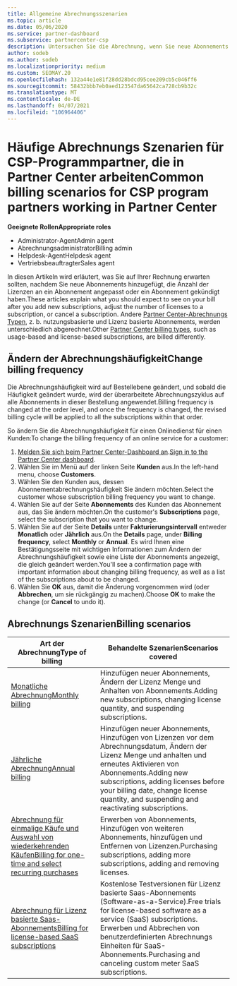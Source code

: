 ```yaml
---
title: Allgemeine Abrechnungsszenarien
ms.topic: article
ms.date: 05/06/2020
ms.service: partner-dashboard
ms.subservice: partnercenter-csp
description: Untersuchen Sie die Abrechnung, wenn Sie neue Abonnements hinzufügen, die Lizenz Menge anpassen oder ein Abonnement kündigen. Sehen Sie sich an, wie sich nutzungsbasierte und Lizenz basierte Abonnements unterscheiden.
author: sodeb
ms.author: sodeb
ms.localizationpriority: medium
ms.custom: SEOMAY.20
ms.openlocfilehash: 132a44e1e81f28dd28bdcd95cee209cb5c046ff6
ms.sourcegitcommit: 58432bbb7eb0aed123547da65642ca728cb9b32c
ms.translationtype: MT
ms.contentlocale: de-DE
ms.lasthandoff: 04/07/2021
ms.locfileid: "106964406"
---
```

# <a name="common-billing-scenarios-for-csp-program-partners-working-in-partner-center"></a><span data-ttu-id="82da8-104">Häufige Abrechnungs Szenarien für CSP-Programmpartner, die in Partner Center arbeiten</span><span class="sxs-lookup"><span data-stu-id="82da8-104">Common billing scenarios for CSP program partners working in Partner Center</span></span>

<span data-ttu-id="82da8-105">**Geeignete Rollen**</span><span class="sxs-lookup"><span data-stu-id="82da8-105">**Appropriate roles**</span></span>

- <span data-ttu-id="82da8-106">Administrator-Agent</span><span class="sxs-lookup"><span data-stu-id="82da8-106">Admin agent</span></span>
- <span data-ttu-id="82da8-107">Abrechnungsadministrator</span><span class="sxs-lookup"><span data-stu-id="82da8-107">Billing admin</span></span>
- <span data-ttu-id="82da8-108">Helpdesk-Agent</span><span class="sxs-lookup"><span data-stu-id="82da8-108">Helpdesk agent</span></span>
- <span data-ttu-id="82da8-109">Vertriebsbeauftragter</span><span class="sxs-lookup"><span data-stu-id="82da8-109">Sales agent</span></span>

<span data-ttu-id="82da8-110">In diesen Artikeln wird erläutert, was Sie auf Ihrer Rechnung erwarten sollten, nachdem Sie neue Abonnements hinzugefügt, die Anzahl der Lizenzen an ein Abonnement angepasst oder ein Abonnement gekündigt haben.</span><span class="sxs-lookup"><span data-stu-id="82da8-110">These articles explain what you should expect to see on your bill after you add new subscriptions, adjust the number of licenses to a subscription, or cancel a subscription.</span></span> <span data-ttu-id="82da8-111">Andere [Partner Center-Abrechnungs Typen](billing-different-types.md), z. b. nutzungsbasierte und Lizenz basierte Abonnements, werden unterschiedlich abgerechnet.</span><span class="sxs-lookup"><span data-stu-id="82da8-111">Other [Partner Center billing types](billing-different-types.md), such as usage-based and license-based subscriptions, are billed differently.</span></span>


## <a name="change-billing-frequency"></a><span data-ttu-id="82da8-112">Ändern der Abrechnungshäufigkeit</span><span class="sxs-lookup"><span data-stu-id="82da8-112">Change billing frequency</span></span>

<span data-ttu-id="82da8-113">Die Abrechnungshäufigkeit wird auf Bestellebene geändert, und sobald die Häufigkeit geändert wurde, wird der überarbeitete Abrechnungszyklus auf alle Abonnements in dieser Bestellung angewendet.</span><span class="sxs-lookup"><span data-stu-id="82da8-113">Billing frequency is changed at the order level, and once the frequency is changed, the revised billing cycle will be applied to all the subscriptions within that order.</span></span> 

<span data-ttu-id="82da8-114">So ändern Sie die Abrechnungshäufigkeit für einen Onlinedienst für einen Kunden:</span><span class="sxs-lookup"><span data-stu-id="82da8-114">To change the billing frequency of an online service for a customer:</span></span>

1. <span data-ttu-id="82da8-115">[Melden Sie sich beim Partner Center-Dashboard an](https://partner.microsoft.com/dashboard/home).</span><span class="sxs-lookup"><span data-stu-id="82da8-115">[Sign in to the Partner Center dashboard](https://partner.microsoft.com/dashboard/home).</span></span>
2. <span data-ttu-id="82da8-116">Wählen Sie im Menü auf der linken Seite **Kunden** aus.</span><span class="sxs-lookup"><span data-stu-id="82da8-116">In the left-hand menu, choose **Customers**.</span></span>
3. <span data-ttu-id="82da8-117">Wählen Sie den Kunden aus, dessen Abonnementabrechnungshäufigkeit Sie ändern möchten.</span><span class="sxs-lookup"><span data-stu-id="82da8-117">Select the customer whose subscription billing frequency you want to change.</span></span>
4. <span data-ttu-id="82da8-118">Wählen Sie auf der Seite **Abonnements** des Kunden das Abonnement aus, das Sie ändern möchten.</span><span class="sxs-lookup"><span data-stu-id="82da8-118">On the customer's **Subscriptions** page, select the subscription that you want to change.</span></span>
5. <span data-ttu-id="82da8-119">Wählen Sie auf der Seite **Details** unter **Fakturierungsintervall** entweder **Monatlich** oder **Jährlich** aus.</span><span class="sxs-lookup"><span data-stu-id="82da8-119">On the **Details** page, under **Billing frequency**, select **Monthly** or **Annual**.</span></span> <span data-ttu-id="82da8-120">Es wird Ihnen eine Bestätigungsseite mit wichtigen Informationen zum Ändern der Abrechnungshäufigkeit sowie eine Liste der Abonnements angezeigt, die gleich geändert werden.</span><span class="sxs-lookup"><span data-stu-id="82da8-120">You'll see a confirmation page with important information about changing billing frequency, as well as a list of the subscriptions about to be changed.</span></span>
6. <span data-ttu-id="82da8-121">Wählen Sie **OK** aus, damit die Änderung vorgenommen wird (oder **Abbrechen**, um sie rückgängig zu machen).</span><span class="sxs-lookup"><span data-stu-id="82da8-121">Choose **OK** to make the change (or **Cancel** to undo it).</span></span>

## <a name="billing-scenarios"></a><span data-ttu-id="82da8-122">Abrechnungs Szenarien</span><span class="sxs-lookup"><span data-stu-id="82da8-122">Billing scenarios</span></span>

| <span data-ttu-id="82da8-123">Art der Abrechnung</span><span class="sxs-lookup"><span data-stu-id="82da8-123">Type of billing</span></span> | <span data-ttu-id="82da8-124">Behandelte Szenarien</span><span class="sxs-lookup"><span data-stu-id="82da8-124">Scenarios covered</span></span> |
| --------------- | ----------------- |
| [<span data-ttu-id="82da8-125">Monatliche Abrechnung</span><span class="sxs-lookup"><span data-stu-id="82da8-125">Monthly billing</span></span>](common-billing-scenarios-monthly.md) | <span data-ttu-id="82da8-126">Hinzufügen neuer Abonnements, Ändern der Lizenz Menge und Anhalten von Abonnements.</span><span class="sxs-lookup"><span data-stu-id="82da8-126">Adding new subscriptions, changing license quantity, and suspending subscriptions.</span></span> |
| [<span data-ttu-id="82da8-127">Jährliche Abrechnung</span><span class="sxs-lookup"><span data-stu-id="82da8-127">Annual billing</span></span>](common-billing-scenarios-annual.md) | <span data-ttu-id="82da8-128">Hinzufügen neuer Abonnements, Hinzufügen von Lizenzen vor dem Abrechnungsdatum, Ändern der Lizenz Menge und anhalten und erneutes Aktivieren von Abonnements.</span><span class="sxs-lookup"><span data-stu-id="82da8-128">Adding new subscriptions, adding licenses before your billing date, change license quantity, and suspending and reactivating subscriptions.</span></span> |
| [<span data-ttu-id="82da8-129">Abrechnung für einmalige Käufe und Auswahl von wiederkehrenden Käufen</span><span class="sxs-lookup"><span data-stu-id="82da8-129">Billing for one-time and select recurring purchases</span></span>](common-billing-scenarios-onetime-recurring.md) | <span data-ttu-id="82da8-130">Erwerben von Abonnements, Hinzufügen von weiteren Abonnements, hinzufügen und Entfernen von Lizenzen.</span><span class="sxs-lookup"><span data-stu-id="82da8-130">Purchasing subscriptions, adding more subscriptions, adding and removing licenses.</span></span> |
| [<span data-ttu-id="82da8-131">Abrechnung für Lizenz basierte Saas-Abonnements</span><span class="sxs-lookup"><span data-stu-id="82da8-131">Billing for license-based SaaS subscriptions</span></span>](common-billing-scenarios-saas.md) | <span data-ttu-id="82da8-132">Kostenlose Testversionen für Lizenz basierte Saas-Abonnements (Software-as-a-Service).</span><span class="sxs-lookup"><span data-stu-id="82da8-132">Free trials for license-based software as a service (SaaS) subscriptions.</span></span> <span data-ttu-id="82da8-133">Erwerben und Abbrechen von benutzerdefinierten Abrechnungs Einheiten für SaaS-Abonnements.</span><span class="sxs-lookup"><span data-stu-id="82da8-133">Purchasing and canceling custom meter SaaS subscriptions.</span></span> |
